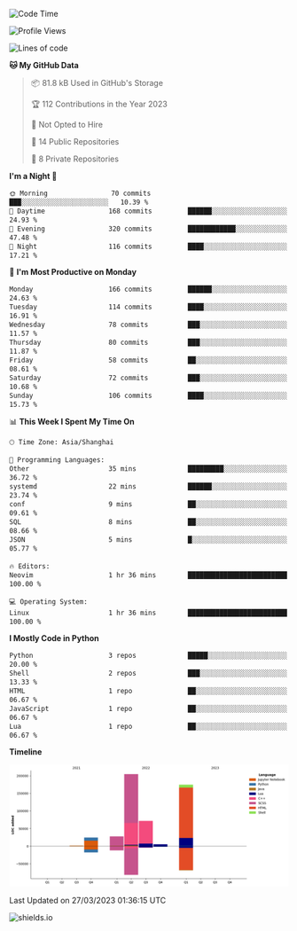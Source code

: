 <!--START_SECTION:waka-->
![Code Time](http://img.shields.io/badge/Code%20Time-236%20hrs%2054%20mins-blue)

![Profile Views](http://img.shields.io/badge/Profile%20Views-0-blue)

![Lines of code](https://img.shields.io/badge/From%20Hello%20World%20I%27ve%20Written-506.7%20thousand%20lines%20of%20code-blue)

**🐱 My GitHub Data** 

> 📦 81.8 kB Used in GitHub's Storage 
 > 
> 🏆 112 Contributions in the Year 2023
 > 
> 🚫 Not Opted to Hire
 > 
> 📜 14 Public Repositories 
 > 
> 🔑 8 Private Repositories 
 > 
**I'm a Night 🦉** 

```text
🌞 Morning                70 commits          ███░░░░░░░░░░░░░░░░░░░░░░   10.39 % 
🌆 Daytime                168 commits         ██████░░░░░░░░░░░░░░░░░░░   24.93 % 
🌃 Evening                320 commits         ████████████░░░░░░░░░░░░░   47.48 % 
🌙 Night                  116 commits         ████░░░░░░░░░░░░░░░░░░░░░   17.21 % 
```
📅 **I'm Most Productive on Monday** 

```text
Monday                   166 commits         ██████░░░░░░░░░░░░░░░░░░░   24.63 % 
Tuesday                  114 commits         ████░░░░░░░░░░░░░░░░░░░░░   16.91 % 
Wednesday                78 commits          ███░░░░░░░░░░░░░░░░░░░░░░   11.57 % 
Thursday                 80 commits          ███░░░░░░░░░░░░░░░░░░░░░░   11.87 % 
Friday                   58 commits          ██░░░░░░░░░░░░░░░░░░░░░░░   08.61 % 
Saturday                 72 commits          ███░░░░░░░░░░░░░░░░░░░░░░   10.68 % 
Sunday                   106 commits         ████░░░░░░░░░░░░░░░░░░░░░   15.73 % 
```


📊 **This Week I Spent My Time On** 

```text
🕑︎ Time Zone: Asia/Shanghai

💬 Programming Languages: 
Other                    35 mins             █████████░░░░░░░░░░░░░░░░   36.72 % 
systemd                  22 mins             ██████░░░░░░░░░░░░░░░░░░░   23.74 % 
conf                     9 mins              ██░░░░░░░░░░░░░░░░░░░░░░░   09.61 % 
SQL                      8 mins              ██░░░░░░░░░░░░░░░░░░░░░░░   08.66 % 
JSON                     5 mins              █░░░░░░░░░░░░░░░░░░░░░░░░   05.77 % 

🔥 Editors: 
Neovim                   1 hr 36 mins        █████████████████████████   100.00 % 

💻 Operating System: 
Linux                    1 hr 36 mins        █████████████████████████   100.00 % 
```

**I Mostly Code in Python** 

```text
Python                   3 repos             █████░░░░░░░░░░░░░░░░░░░░   20.00 % 
Shell                    2 repos             ███░░░░░░░░░░░░░░░░░░░░░░   13.33 % 
HTML                     1 repo              ██░░░░░░░░░░░░░░░░░░░░░░░   06.67 % 
JavaScript               1 repo              ██░░░░░░░░░░░░░░░░░░░░░░░   06.67 % 
Lua                      1 repo              ██░░░░░░░░░░░░░░░░░░░░░░░   06.67 % 
```



**Timeline**

![Lines of Code chart](https://raw.githubusercontent.com/kopp4/kopp4/main/assets/bar_graph.png)


 Last Updated on 27/03/2023 01:36:15 UTC
<!--END_SECTION:waka-->
![shields.io](https://img.shields.io/github/commit-activity/w/kopp4/kopp4?color=g&label=abusing%20bot&style=flat-square)
